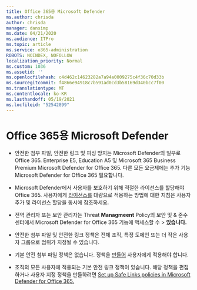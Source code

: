 ```yaml
---
title: Office 365용 Microsoft Defender
ms.author: chrisda
author: chrisda
manager: dansimp
ms.date: 04/21/2020
ms.audience: ITPro
ms.topic: article
ms.service: o365-administration
ROBOTS: NOINDEX, NOFOLLOW
localization_priority: Normal
ms.custom: 1036
ms.assetid: ''
ms.openlocfilehash: c4d462c14623282a7a94a0009275c4f36c70d33b
ms.sourcegitcommit: f4866e94918c7b591ad0cd3b58169d340bcc7f00
ms.translationtype: MT
ms.contentlocale: ko-KR
ms.lasthandoff: 05/19/2021
ms.locfileid: "52542899"
---
```

# <a name="microsoft-defender-for-office-365"></a>Office 365용 Microsoft Defender

- 안전한 첨부 파일, 안전한 링크 및 피싱 방지는 Microsoft Defender의 일부로 Office 365. Enterprise E5, Education A5 및 Microsoft 365 Business Premium Microsoft Defender for Office 365. 다른 모든 요금제에는 추가 기능 Microsoft Defender for Office 365 필요합니다.

- Microsoft Defender에서 사용자를 보호하기 위해 적절한 라이선스를 할당해야 Office 365. 사용자에게 [라이선스를](/microsoft-365/admin/add-users/add-users) 대량으로 적용하는 방법에 대한 지침은 사용자 추가 및 라이선스 할당을 동시에 참조하세요.

- 전역 관리자 또는 보안 관리자는 Threat **Managmeent** Policy의 보안 및 & 준수 센터에서 Microsoft Defender for Office 365 기능에 액세스할 수 \> **있습니다.**

- 안전한 첨부 파일 및 안전한 링크 정책은 전체 조직, 특정 도메인 또는 더 작은 사용자 그룹으로 범위가 지정될 수 있습니다.

- 기본 안전 첨부 파일 정책은 없습니다. 정책을 [만들어](/microsoft-365/security/office-365-security/set-up-atp-safe-attachments-policies) 사용자에게 적용해야 합니다.

- 조직의 모든 사용자에 적용되는 기본 안전 링크 정책이 있습니다. 해당 정책을 편집하거나 사용자 지정 정책을 만들하려면 [Set up Safe Links policies in Microsoft Defender for Office 365.](/microsoft-365/security/office-365-security/set-up-atp-safe-links-policies)
